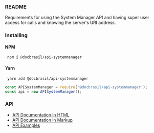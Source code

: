 ### README
<p>Requirements for using the System Manager API and having super user access for calls and knowing the server's URI address.</p>

### Installing

#### NPM
```
 npm i @docbrasil/api-systemmanager
```

#### Yarn
```
 yarn add @docbrasil/api-systemmanager
```

```javascript
const APISystemManager = require('@docbrasil/api-systemmanager');
const api = new APISystemManager();
```

### API
* [API Documentation in HTML](https://cloudbrasil.github.io/api-systemmanager)
* [API Documentation in Markup](https://github.com/cloudbrasil/api-systemmanager/blob/develop/doc/doc.md)
* [API Examples](https://github.com/cloudbrasil/api-systemmanager/wiki)
